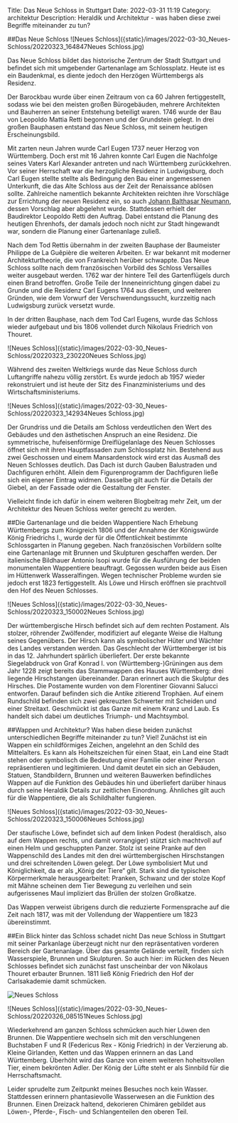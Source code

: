 Title: Das Neue Schloss in Stuttgart
Date: 2022-03-31 11:19
Category: architektur
Description: Heraldik und Architektur - was haben diese zwei Begriffe miteinander zu tun? 

##Das Neue Schloss 
![Neues Schloss]({static}/images/2022-03-30_Neues-Schloss/20220323_164847Neues Schloss.jpg)

Das Neue Schloss bildet das historische Zentrum der Stadt Stuttgart und befindet sich mit umgebender Gartenanlage am Schlossplatz.
Heute ist es ein Baudenkmal, es diente jedoch den Herzögen Württembergs als Residenz. 

Der Barockbau wurde über einen Zeitraum von ca 60 Jahren fertiggestellt, sodass wie bei den meisten großen Bürogebäuden, mehrere Architekten und Bauherren an seiner Entstehung beteiligt waren.
1746 wurde der Bau von Leopoldo Mattia Retti begonnen und der Grundstein gelegt.
In drei großen Bauphasen entstand das Neue Schloss, mit seinem heutigen Erscheinungsbild.

Mit zarten neun Jahren wurde Carl Eugen 1737 neuer Herzog von Württemberg.
Doch erst mit 16 Jahren konnte Carl Eugen die Nachfolge seines Vaters Karl Alexander antreten und nach Württemberg zurückkehren. 
Vor seiner  Herrschaft war die herzogliche Residenz in Ludwigsburg, doch Carl Eugen stellte stellte als Bedingung den Bau einer angemessenen Unterkunft, die das Alte Schloss aus der Zeit der Renaissance ablösen sollte.
Zahlreiche namentlich bekannte Architekten reichten ihre Vorschläge zur Errichtung der neuen Residenz ein, so auch [Johann Balthasar Neumann]({filename}/2022-03-31_Rokoko-im-Schloss.md), dessen Vorschlag aber abgelehnt wurde.
Stattdessen erhielt der Baudirektor Leopoldo Retti den Auftrag.
Dabei entstand die Planung des heutigen Ehrenhofs, der damals jedoch noch nicht zur Stadt hingewandt war, sondern die Planung einer Gartenanlage zuließ. 

Nach dem Tod Rettis übernahm in der zweiten Bauphase der Baumeister Philippe de La Guêpière die weiteren Arbeiten.
Er war bekannt mit moderner Architekturtheorie, die von Frankreich herüber schwappte.
Das Neue Schloss sollte nach dem französischen Vorbild des Schloss Versailles weiter ausgebaut werden. 
1762 war der hintere Teil des Gartenflügels durch einen Brand betroffen.
Große Teile der Inneneinrichtung gingen dabei zu Grunde und die Residenz Carl Eugens 1764 aus diesem, und weiteren Gründen, wie dem Vorwurf der Verschwendungssucht, kurzzeitig nach Ludwigsburg zurück versetzt wurde. 

In der dritten Bauphase, nach dem Tod Carl Eugens, wurde das Schloss wieder aufgebaut und bis 1806 vollendet durch Nikolaus Friedrich von Thouret.

![Neues Schloss]({static}/images/2022-03-30_Neues-Schloss/20220323_230220Neues Schloss.jpg)

Während des zweiten Weltkriegs wurde das Neue Schloss durch Luftangriffe nahezu völlig zerstört.
Es wurde jedoch ab 1957 wieder rekonstruiert und ist heute der Sitz des Finanzministeriums und des Wirtschaftsministeriums. 

![Neues Schloss]({static}/images/2022-03-30_Neues-Schloss/20220323_142934Neues Schloss.jpg)

Der Grundriss und die Details am Schloss verdeutlichen den Wert des Gebäudes und den ästhetischen Anspruch an eine Residenz.
Die symmetrische, hufeisenförmige Dreiflügelanlage des Neuen Schlosses öffnet sich mit ihren Hauptfassaden zum Schlossplatz hin.
Bestehend aus zwei Geschossen und einem Mansardenstock wird erst das Ausmaß des Neuen Schlosses deutlich.
Das Dach ist durch Gauben Balustraden und Dachfiguren erhöht.
Allein dem Figurenprogramm der Dachfiguren ließe sich ein eigener Eintrag widmen.
Dasselbe gilt auch für die Details der Giebel, an der Fassade oder die Gestaltung der Fenster. 

Vielleicht finde ich dafür in einem weiteren Blogbeitrag mehr Zeit, um der Architektur des Neuen Schloss weiter gerecht zu werden. 

##Die Gartenanlage und die beiden Wappentiere
Nach Erhebung Württembergs zum Königreich 1806 und der Annahme der Königswürde König Friedrichs I., wurde der für die Öffentlichkeit bestimmte Schlossgarten in Planung gegeben.
Nach französischen Vorbildern sollte eine Gartenanlage mit Brunnen und Skulpturen geschaffen werden.
Der italienische Bildhauer Antonio Isopi wurde für die Ausführung der beiden monumentalen Wappentiere beauftragt.
Gegossen wurden beide aus Eisen im Hüttenwerk Wasseralfingen.
Wegen technischer Probleme wurden sie jedoch erst 1823 fertiggestellt.
Als Löwe und Hirsch eröffnen sie prachtvoll den Hof des Neuen Schlosses.

![Neues Schloss]({static}/images/2022-03-30_Neues-Schloss/20220323_150002Neues Schloss.jpg)

Der württembergische Hirsch befindet sich auf dem rechten Postament.
Als stolzer, röhrender Zwölfender, modifiziert auf elegante Weise die Haltung seines Gegenübers.
Der Hirsch kann als symbolischer Hüter und Wächter des Landes verstanden werden.
Das Geschlecht der Württemberger ist bis in das 12. Jahrhundert spärlich überliefert.
Der erste bekannte Siegelabdruck von Graf Konrad I. von (Württemberg-)Grüningen aus dem Jahr 1228 zeigt bereits das Stammwappen des Hauses Württemberg: drei liegende Hirschstangen übereinander.
Daran erinnert auch die Skulptur des Hirsches.
Die Postamente wurden von dem Florentiner Giovanni Salucci entworfen.
Darauf befinden sich die Antike zitierend Trophäen.
Auf einem Rundschild befinden sich zwei gekreuzten Schwerter mit Scheiden und einer Streitaxt.
Geschmückt ist das Ganze mit einem Kranz und Laub.
Es handelt sich dabei um deutliches Triumph- und Machtsymbol.

##Wappen und Architektur?
Was haben diese beiden zunächst unterschiedlichen Begriffe miteinander zu tun? 
Viel!
Zunächst ist ein Wappen ein schildförmiges Zeichen, angelehnt an den Schild des Mittelalters.
Es kann als Hoheitszeichen für einen Staat, ein Land eine Stadt stehen oder symbolisch die Bedeutung einer Familie oder einer Person repräsentieren und legitimieren.
Und damit deutet ein sich an Gebäuden, Statuen, Standbildern, Brunnen und weiteren Bauwerken befindliches Wappen auf die Funktion des Gebäudes hin und überliefert darüber hinaus durch seine Heraldik Details zur zeitlichen Einordnung.
Ähnliches gilt auch für die Wappentiere, die als Schildhalter fungieren. 

![Neues Schloss]({static}/images/2022-03-30_Neues-Schloss/20220323_150006Neues Schloss.jpg)

Der staufische Löwe, befindet sich auf dem linken Podest (heraldisch, also auf dem Wappen rechts, und damit vorrangiger) stützt sich machtvoll auf einen Helm und geschuppten Panzer.
Stolz ist seine Pranke auf den Wappenschild des Landes mit den drei württembergischen Hirschstangen und drei schreitenden Löwen gelegt.
Der Löwe symbolisiert Mut und Königlichkeit, da er als „König der Tiere“ gilt.
Stark sind die typischen Körpermerkmale herausgearbeitet: Pranken, Schwanz und der stolze Kopf mit Mähne scheinen dem Tier Bewegung zu verleihen und sein aufgerissenes Maul impliziert das Brüllen der stolzen Großkatze. 

Das Wappen verweist übrigens durch die reduzierte Formensprache auf die Zeit nach 1817, was mit der Vollendung der Wappentiere um 1823 übereinstimmt. 

##Ein Blick hinter das Schloss schadet nicht
Das neue Schloss in Stuttgart mit seiner Parkanlage überzeugt nicht nur den repräsentativen vorderen Bereich der Gartenanlage.
Über das gesamte Gelände verteilt, finden sich Wasserspiele, Brunnen und Skulpturen.
So auch hier: im Rücken des Neuen Schlosses befindet sich zunächst fast unscheinbar der von Nikolaus Thouret erbauter Brunnen.
1811 ließ König Friedrich den Hof der Carlsakademie damit schmücken. 

![Neues Schloss]({static}/images/2022-03-30_Neues-Schloss/20220323_145608.jpg)

![Neues Schloss]({static}/images/2022-03-30_Neues-Schloss/20220326_085151Neues Schloss.jpg)

Wiederkehrend am ganzen Schloss schmücken auch hier Löwen den Brunnen.
Die Wappentiere wechseln sich mit den verschlungenen Buchstaben F und R (Federicus Rex - König Friedrich) in der Verzierung ab.
Kleine Girlanden, Ketten und das Wappen erinnern an das Land Württemberg.
Überhöht wird das Ganze von einem weiteren hoheitsvollen Tier, einem bekrönten Adler.
Der König der Lüfte steht er als Sinnbild für die Herrschaftsmacht. 

Leider sprudelte zum Zeitpunkt meines Besuches noch kein Wasser.
Stattdessen erinnern phantasievolle Wasserwesen an die Funktion des Brunnen.
Einen Dreizack haltend, dekorieren Chimären gebildet aus Löwen-, Pferde-, Fisch- und Schlangenteilen den oberen Teil. 
